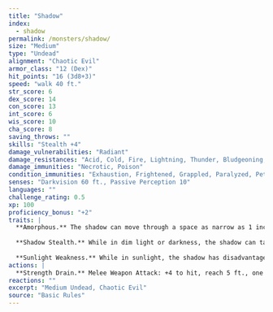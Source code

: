 ```yaml
---
title: "Shadow"
index:
  - shadow
permalink: /monsters/shadow/
size: "Medium"
type: "Undead"
alignment: "Chaotic Evil"
armor_class: "12 (Dex)"
hit_points: "16 (3d8+3)"
speed: "walk 40 ft."
str_score: 6
dex_score: 14
con_score: 13
int_score: 6
wis_score: 10
cha_score: 8
saving_throws: ""
skills: "Stealth +4"
damage_vulnerabilities: "Radiant"
damage_resistances: "Acid, Cold, Fire, Lightning, Thunder, Bludgeoning, Piercing, And Slashing From Nonmagical Weapons"
damage_immunities: "Necrotic, Poison"
condition_immunities: "Exhaustion, Frightened, Grappled, Paralyzed, Petrified, Poisoned, Prone, Restrained"
senses: "Darkvision 60 ft., Passive Perception 10"
languages: ""
challenge_rating: 0.5
xp: 100
proficiency_bonus: "+2"
traits: |
  **Amorphous.** The shadow can move through a space as narrow as 1 inch wide without squeezing.
  
  **Shadow Stealth.** While in dim light or darkness, the shadow can take the Hide action as a bonus action. Its stealth bonus is also improved to +6.
  
  **Sunlight Weakness.** While in sunlight, the shadow has disadvantage on attack rolls, ability checks, and saving throws.
actions: |
  **Strength Drain.** Melee Weapon Attack: +4 to hit, reach 5 ft., one creature. Hit: 9 (2d6 + 2) necrotic damage, and the target's Strength score is reduced by 1d4. The target dies if this reduces its Strength to 0. Otherwise, the reduction lasts until the target finishes a short or long rest. If a non-evil humanoid dies from this attack, a new shadow rises from the corpse 1d4 hours later.
reactions: ""
excerpt: "Medium Undead, Chaotic Evil"
source: "Basic Rules"
---
```


